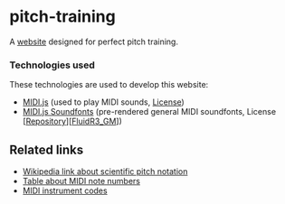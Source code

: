 # pitch-training
A [website](https://rayo3.github.io/pitch-training) designed for perfect pitch training.

### Technologies used
These technologies are used to develop this website:
- [MIDI.js](https://github.com/mudcube/MIDI.js) (used to play MIDI sounds, [License](https://github.com/mudcube/MIDI.js/blob/master/LICENSE.txt))
- [MIDI.js Soundfonts](https://github.com/gleitz/midi-js-soundfonts) (pre-rendered general MIDI soundfonts, License [[Repository](https://github.com/gleitz/midi-js-soundfonts/blob/gh-pages/LICENSE.txt)][[FluidR3_GM](https://creativecommons.org/licenses/by/3.0/us/)])

## Related links
- [Wikipedia link about scientific pitch notation](https://en.wikipedia.org/wiki/Scientific_pitch_notation)
- [Table about MIDI note numbers](https://www.inspiredacoustics.com/en/MIDI_note_numbers_and_center_frequencies)
- [MIDI instrument codes](https://en.wikipedia.org/wiki/General_MIDI#Program_change_events)
